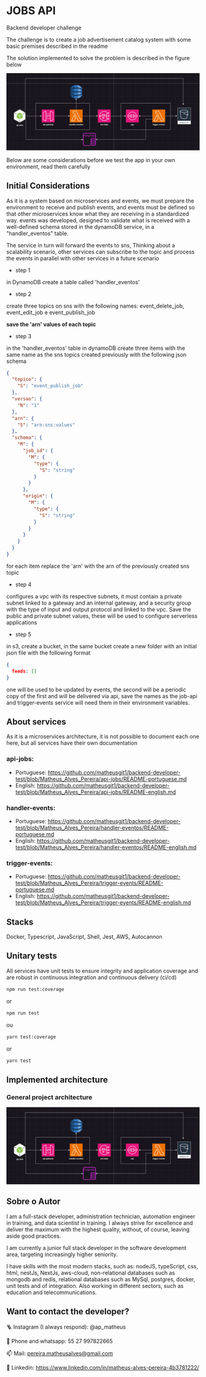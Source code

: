 # JOBS API

Backend developer challenge

The challenge is to create a job advertisement catalog system with some basic premises described in the readme

The solution implemented to solve the problem is described in the figure below

![Arquitetura](https://github.com/matheusgit1/backend-developer-test/blob/Matheus_Alves_Pereira/assets/architecture.png)

Below are some considerations before we test the app in your own environment, read them carefully

## Initial Considerations

As it is a system based on microservices and events, we must prepare the environment to receive and publish events, and events must be defined so that other microservices know what they are receiving in a standardized way. events was developed, designed to validate what is received with a well-defined schema stored in the dynamoDB service, in a "handler_eventos" table.

The service in turn will forward the events to sns,
Thinking about a scalability scenario, other services can subscribe to the topic and process the events in parallel with other services in a future scenario

- step 1

in DynamoDB create a table called 'handler_eventos'

- step 2

create three topics on sns with the following names: event_delete_job, event_edit_job e event_publish_job

**save the 'arn' values of each topic**

- step 3

in the 'handler_eventos' table in dynamoDB create three items with the same name as the sns topics created previously with the following json schema

```JSON
{
  "topico": {
    "S": "event_publish_job"
  },
  "versao": {
    "N": "1"
  },
  "arn": {
    "S": "arn:sns:values"
  },
  "schema": {
    "M": {
      "job_id": {
        "M": {
          "type": {
            "S": "string"
          }
        }
      },
      "origin": {
        "M": {
          "type": {
            "S": "string"
          }
        }
      }
    }
  }
}
```

for each item replace the 'arn' with the arn of the previously created sns topic

- step 4

configures a vpc with its respective subnets, it must contain a private subnet linked to a gateway and an internal gateway, and a security group with the type of input and output protocol and linked to the vpc.
Save the public and private subnet values, these will be used to configure serverless applications

- step 5

in s3, create a bucket, in the same bucket create a new folder with an initial json file with the following format

```JSON
{
  feeds: []
}
```

one will be used to be updated by events, the second will be a periodic copy of the first and will be delivered via api, save the names as the job-api and trigger-events service will need them in their environment variables.

## About services

As it is a microservices architecture, it is not possible to document each one here, but all services have their own documentation

### api-jobs:

- Portuguese: https://github.com/matheusgit1/backend-developer-test/blob/Matheus_Alves_Pereira/api-jobs/README-portuguese.md
- English: https://github.com/matheusgit1/backend-developer-test/blob/Matheus_Alves_Pereira/api-jobs/README-english.md

### handler-events:

- Portuguese: https://github.com/matheusgit1/backend-developer-test/blob/Matheus_Alves_Pereira/handler-eventos/README-portuguese.md
- English: https://github.com/matheusgit1/backend-developer-test/blob/Matheus_Alves_Pereira/handler-eventos/README-english.md

### trigger-events:

- Portuguese: https://github.com/matheusgit1/backend-developer-test/blob/Matheus_Alves_Pereira/trigger-events/README-portuguese.md
- English: https://github.com/matheusgit1/backend-developer-test/blob/Matheus_Alves_Pereira/trigger-events/README-english.md

## Stacks

Docker, Typescript, JavaScript, Shell, Jest, AWS, Autocannon

## Unitary tests

All services have unit tests to ensure integrity and application coverage and are robust in continuous integration and continuous delivery (ci/cd)

```bash
npm run test:coverage
```

or

```bash
npm run test
```

ou

```bash
yarn test:coverage
```

or

```bash
yarn test

```

## Implemented architecture

### General project architecture

![Arquitetura](https://github.com/matheusgit1/backend-developer-test/blob/Matheus_Alves_Pereira/assets/architecture.png)

## Sobre o Autor

I am a full-stack developer, administration technician, automation engineer in training, and data scientist in training. I always strive for excellence and deliver the maximum with the highest quality, without, of course, leaving aside good practices.

I am currently a junior full stack developer in the software development area, targeting increasingly higher seniority.

I have skills with the most modern stacks, such as: nodeJS, typeScript, css, html, nestJs, NextJs, aws-cloud, non-relational databases such as mongodb and redis, relational databases such as MySql, postgres, docker, unit tests and of integration. Also working in different sectors, such as education and telecommunications.

## Want to contact the developer?

🪜 Instagram (I always respond): @ap_matheus

📱 Phone and whatsapp: 55 27 997822665

📫 Mail: pereira.matheusalves@gmail.com

🔗 Linkedin: https://www.linkedin.com/in/matheus-alves-pereira-4b3781222/
